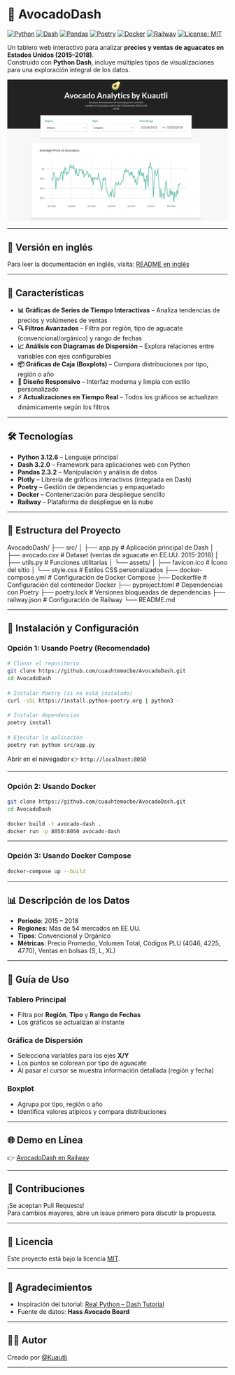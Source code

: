 # 🥑 AvocadoDash

[![Python](https://img.shields.io/badge/Python-3.12.6-blue?logo=python&logoColor=white)](https://www.python.org/)
[![Dash](https://img.shields.io/badge/Dash-3.2.0-00C7B7?logo=plotly&logoColor=white)](https://dash.plotly.com/)
[![Pandas](https://img.shields.io/badge/Pandas-2.3.2-150458?logo=pandas&logoColor=white)](https://pandas.pydata.org/)
[![Poetry](https://img.shields.io/badge/Poetry-deps-60A5FA?logo=poetry&logoColor=white)](https://python-poetry.org/)
[![Docker](https://img.shields.io/badge/Docker-ready-2496ED?logo=docker&logoColor=white)](https://www.docker.com/)
[![Railway](https://img.shields.io/badge/Deployed%20on-Railway-0B0D0E?logo=railway&logoColor=white)](https://railway.app/)
[![License: MIT](https://img.shields.io/badge/License-MIT-yellow.svg)](LICENSE)

Un tablero web interactivo para analizar **precios y ventas de aguacates en Estados Unidos (2015–2018)**.  
Construido con **Python Dash**, incluye múltiples tipos de visualizaciones para una exploración integral de los datos.

![AvocadoDash](./docs/AvocadoDash.png)

---

## 📖 Versión en inglés

Para leer la documentación en inglés, visita: [README en inglés](README.md)

---

## 🚀 Características

- **📊 Gráficas de Series de Tiempo Interactivas** – Analiza tendencias de precios y volúmenes de ventas
- **🔍 Filtros Avanzados** – Filtra por región, tipo de aguacate (convencional/orgánico) y rango de fechas
- **📈 Análisis con Diagramas de Dispersión** – Explora relaciones entre variables con ejes configurables
- **📦 Gráficas de Caja (Boxplots)** – Compara distribuciones por tipo, región o año
- **🎨 Diseño Responsivo** – Interfaz moderna y limpia con estilo personalizado
- **⚡ Actualizaciones en Tiempo Real** – Todos los gráficos se actualizan dinámicamente según los filtros

---

## 🛠️ Tecnologías

- **Python 3.12.6** – Lenguaje principal  
- **Dash 3.2.0** – Framework para aplicaciones web con Python  
- **Pandas 2.3.2** – Manipulación y análisis de datos  
- **Plotly** – Librería de gráficos interactivos (integrada en Dash)  
- **Poetry** – Gestión de dependencias y empaquetado  
- **Docker** – Contenerización para despliegue sencillo  
- **Railway** – Plataforma de despliegue en la nube  

---

## 📁 Estructura del Proyecto

AvocadoDash/
├── src/
│   ├── app.py              # Aplicación principal de Dash
│   ├── avocado.csv         # Dataset (ventas de aguacate en EE.UU. 2015-2018)
│   ├── utils.py            # Funciones utilitarias
│   └── assets/
│       ├── favicon.ico     # Ícono del sitio
│       └── style.css       # Estilos CSS personalizados
├── docker-compose.yml      # Configuración de Docker Compose
├── Dockerfile              # Configuración del contenedor Docker
├── pyproject.toml          # Dependencias con Poetry
├── poetry.lock             # Versiones bloqueadas de dependencias
├── railway.json            # Configuración de Railway
└── README.md

---

## 🔧 Instalación y Configuración

### Opción 1: Usando Poetry (Recomendado)

```bash
# Clonar el repositorio
git clone https://github.com/cuauhtemocbe/AvocadoDash.git
cd AvocadoDash

# Instalar Poetry (si no está instalado)
curl -sSL https://install.python-poetry.org | python3 -

# Instalar dependencias
poetry install

# Ejecutar la aplicación
poetry run python src/app.py
```

Abrir en el navegador 👉 `http://localhost:8050`

---

### Opción 2: Usando Docker

```bash
git clone https://github.com/cuauhtemocbe/AvocadoDash.git
cd AvocadoDash

docker build -t avocado-dash .
docker run -p 8050:8050 avocado-dash
```

---

### Opción 3: Usando Docker Compose

```bash
docker-compose up --build
```

---

## 📊 Descripción de los Datos

- **Periodo**: 2015 – 2018  
- **Regiones**: Más de 54 mercados en EE.UU.  
- **Tipos**: Convencional y Orgánico  
- **Métricas**: Precio Promedio, Volumen Total, Códigos PLU (4046, 4225, 4770), Ventas en bolsas (S, L, XL)  

---

## 🎯 Guía de Uso

### Tablero Principal
- Filtra por **Región**, **Tipo** y **Rango de Fechas**  
- Los gráficos se actualizan al instante  

### Gráfica de Dispersión
- Selecciona variables para los ejes **X/Y**  
- Los puntos se colorean por tipo de aguacate  
- Al pasar el cursor se muestra información detallada (región y fecha)  

### Boxplot
- Agrupa por tipo, región o año  
- Identifica valores atípicos y compara distribuciones  

---

## 🌐 Demo en Línea

👉 [AvocadoDash en Railway](https://avocadodash-production.up.railway.app/)

---

## 🤝 Contribuciones

¡Se aceptan Pull Requests!  
Para cambios mayores, abre un issue primero para discutir la propuesta.

---

## 📝 Licencia

Este proyecto está bajo la licencia [MIT](LICENSE).

---

## 🙏 Agradecimientos

- Inspiración del tutorial: [Real Python – Dash Tutorial](https://realpython.com/python-dash/)  
- Fuente de datos: **Hass Avocado Board**

---

## 👨‍💻 Autor

Creado por [@Kuautli](https://github.com/cuauhtemocbe)

---
